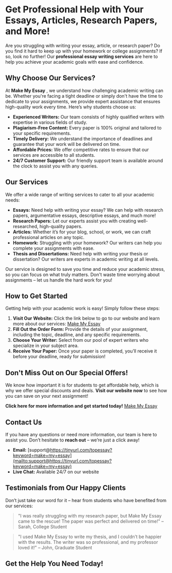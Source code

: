 # Get Professional Help with Your Essays, Articles, Research Papers, and More!

Are you struggling with writing your essay, article, or research paper? Do you find it hard to keep up with your homework or college assignments? If so, look no further! Our **professional essay writing services** are here to help you achieve your academic goals with ease and confidence.

## Why Choose Our Services?

At **Make My Essay** , we understand how challenging academic writing can be. Whether you're facing a tight deadline or simply don't have the time to dedicate to your assignments, we provide expert assistance that ensures high-quality work every time. Here’s why students choose us:

- **Experienced Writers:** Our team consists of highly qualified writers with expertise in various fields of study.
- **Plagiarism-Free Content:** Every paper is 100% original and tailored to your specific requirements.
- **Timely Delivery:** We understand the importance of deadlines and guarantee that your work will be delivered on time.
- **Affordable Prices:** We offer competitive rates to ensure that our services are accessible to all students.
- **24/7 Customer Support:** Our friendly support team is available around the clock to assist you with any queries.

## Our Services

We offer a wide range of writing services to cater to all your academic needs:

- **Essays:** Need help with writing your essay? We can help with research papers, argumentative essays, descriptive essays, and much more!
- **Research Papers:** Let our experts assist you with creating well-researched, high-quality papers.
- **Articles:** Whether it’s for your blog, school, or work, we can craft professional articles on any topic.
- **Homework:** Struggling with your homework? Our writers can help you complete your assignments with ease.
- **Thesis and Dissertations:** Need help with writing your thesis or dissertation? Our writers are experts in academic writing at all levels.

Our service is designed to save you time and reduce your academic stress, so you can focus on what truly matters. Don't waste time worrying about assignments – let us handle the hard work for you!

## How to Get Started

Getting help with your academic work is easy! Simply follow these steps:

1. **Visit Our Website:** Click the link below to go to our website and learn more about our services: [Make My Essay](https://tinyurl.com/topessay?keyword=make+my+essay)
2. **Fill Out the Order Form:** Provide the details of your assignment, including the topic, deadline, and any specific requirements.
3. **Choose Your Writer:** Select from our pool of expert writers who specialize in your subject area.
4. **Receive Your Paper:** Once your paper is completed, you’ll receive it before your deadline, ready for submission!

## Don't Miss Out on Our Special Offers!

We know how important it is for students to get affordable help, which is why we offer special discounts and deals. **Visit our website now** to see how you can save on your next assignment!

**Click here for more information and get started today!** [Make My Essay](https://tinyurl.com/topessay?keyword=make+my+essay)

## Contact Us

If you have any questions or need more information, our team is here to assist you. Don’t hesitate to **reach out** – we’re just a click away!

- **Email:** [support@https://tinyurl.com/topessay?keyword=make+my+essay](mailto:support@https://tinyurl.com/topessay?keyword=make+my+essay)
- **Live Chat:** Available 24/7 on our website

## Testimonials from Our Happy Clients

Don’t just take our word for it – hear from students who have benefited from our services:

> "I was really struggling with my research paper, but Make My Essay came to the rescue! The paper was perfect and delivered on time!" – Sarah, College Student

> "I used Make My Essay to write my thesis, and I couldn’t be happier with the results. The writer was so professional, and my professor loved it!" – John, Graduate Student

## Get the Help You Need Today!

